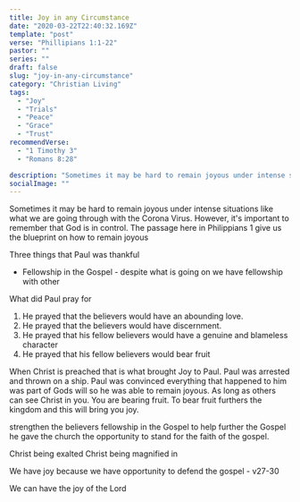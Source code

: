 ```yaml
---
title: Joy in any Circumstance
date: "2020-03-22T22:40:32.169Z"
template: "post"
verse: "Phillipians 1:1-22"
pastor: ""
series: ""
draft: false
slug: "joy-in-any-circumstance"
category: "Christian Living"
tags:
  - "Joy"
  - "Trials"
  - "Peace"
  - "Grace"
  - "Trust"
recommendVerse: 
  - "1 Timothy 3"
  - "Romans 8:28"

description: "Sometimes it may be hard to remain joyous under intense situations like what we are going through with the Corona Virus. However, it's important to remember that God is in control. This passage give us the blueprint on how to remain joyous"
socialImage: ""
---
```


Sometimes it may be hard to remain joyous under intense situations like what we are going through with the Corona Virus. However, it's important to remember that God is in control. The passage here in Philippians 1 give us the blueprint on how to remain joyous

Three things that Paul was thankful
  - Fellowship in the Gospel - despite what is going on we have fellowship with other

What did Paul pray for
1) He prayed that the believers would have an abounding love. 
2) He prayed that the believers would have discernment. 
3) He prayed that his fellow believers would have a genuine and blameless character
4) He prayed that his fellow believers would bear fruit

When Christ is preached that is what brought Joy to Paul.
Paul was arrested and thrown on a ship. 
Paul was convinced everything that happened to him was part of Gods will so he was able to remain joyous. As long as others can see Christ in you. You are bearing fruit. To bear fruit furthers the kingdom and this will bring you joy. 


strengthen the believers fellowship in the Gospel
to help further the Gospel
he gave the church the opportunity to stand for the faith of the gospel. 

Christ being exalted
Christ being magnified in

We have joy because 
we have opportunity to defend the gospel - v27-30

We can have the joy of the Lord